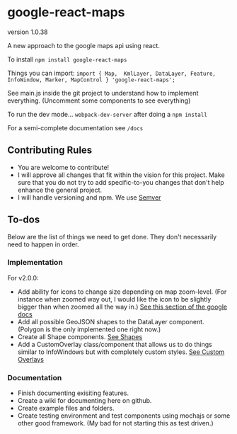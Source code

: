 # google-react-maps
version 1.0.38

A new approach to the google maps api using react.

To install `npm install google-react-maps`

Things you can import:
`
import {
	Map, 
	KmlLayer,
	DataLayer,
	Feature,
	InfoWindow,
	Marker,
	MapControl
} 'google-react-maps';
`

See main.js inside the git project to understand how to implement everything. (Uncomment some components to see everything)

To run the dev mode... `webpack-dev-server` after doing a `npm install`

For a semi-complete documentation see `/docs`

## Contributing Rules

- You are welcome to contribute!
- I will approve all changes that fit within the vision for this project. Make sure that you do not try to add specific-to-you changes that don't help enhance the general project. 
- I will handle versioning and npm. We use [Semver](https://docs.npmjs.com/getting-started/semantic-versioning)

## To-dos

Below are the list of things we need to get done. They don't necessarily need to happen in order.

### Implementation

For v2.0.0:

 - Add ability for icons to change size depending on map zoom-level. (For instance when zoomed way out, I would like the icon to be slightly bigger than when zoomed all the way in.) [See this section of the google docs](https://developers.google.com/maps/documentation/javascript/markers#complex_icons)
 - Add all possible GeoJSON shapes to the DataLayer component. (Polygon is the only implemented one right now.)
 - Create all Shape components. [See Shapes](https://developers.google.com/maps/documentation/javascript/shapes)
 - Add a CustomOverlay class/component that allows us to do things similar to InfoWindows but with completely custom styles. [See Custom Overlays](https://developers.google.com/maps/documentation/javascript/customoverlays)


### Documentation

 - Finish documenting exisiting features.
 - Create a wiki for documenting here on github.
 - Create example files and folders.
 - Create testing environment and test components using mochajs or some other good framework. (My bad for not starting this as test driven.)
